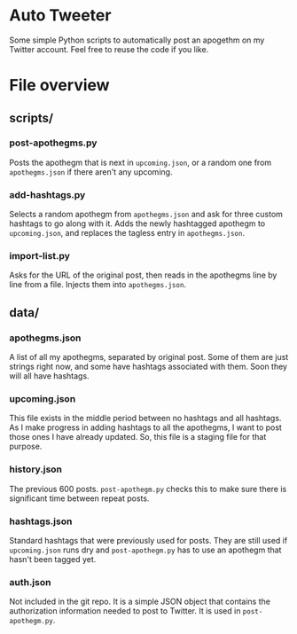 # Auto Tweeter

Some simple Python scripts to automatically post an apogethm on my Twitter account. Feel free to reuse the code if you like.

# File overview

## scripts/

### post-apothegms.py

Posts the apothegm that is next in `upcoming.json`, or a random one from `apothegms.json` if there aren't any upcoming.

### add-hashtags.py

Selects a random apothegm from `apothegms.json` and ask for three custom hashtags to go along with it. Adds the newly hashtagged apothegm to `upcoming.json`, and replaces the tagless entry in `apothegms.json`.

### import-list.py

Asks for the URL of the original post, then reads in the apothegms line by line from a file. Injects them into `apothegms.json`.

## data/

### apothegms.json

A list of all my apothegms, separated by original post. Some of them are just strings right now, and some have hashtags associated with them. Soon they will all have hashtags.

### upcoming.json

This file exists in the middle period between no hashtags and all hashtags. As I make progress in adding hashtags to all the apothegms, I want to post those ones I have already updated. So, this file is a staging file for that purpose.

### history.json

The previous 600 posts. `post-apothegm.py` checks this to make sure there is significant time between repeat posts.

### hashtags.json

Standard hashtags that were previously used for posts. They are still used if `upcoming.json` runs dry and `post-apothegm.py` has to use an apothegm that hasn't been tagged yet.

### auth.json

Not included in the git repo. It is a simple JSON object that contains the authorization information needed to post to Twitter. It is used in `post-apothegm.py`.
